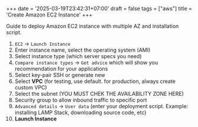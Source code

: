 +++
date = '2025-03-19T23:42:31+07:00'
draft = false
tags = ["aws"]
title = 'Create Amazon EC2 Instance'
+++

Guide to deploy Amazon EC2 instance with multiple AZ and installation script.

1. `EC2` -> `Launch Instance`
2. Enter instance name, select the operating system (AMI)
3. Select instance type (which server specs you need)
4. `Compare instance types` -> `Get advice` which will show you recommendation for your applications
5. Select key-pair SSH or generate new
6. Select **VPC** (for testing, use default. for production, always create custom VPC)
7. Select the subnet (YOU MUST CHEK THE AVAILABILITY ZONE HERE)
8. Security group to allow inbound traffic to specific port
9. `Advanced details` -> `User data` (enter your deployment script. Example: installing LAMP Stack, downloading source code, etc)
10. **Launch Instance**
